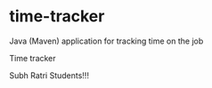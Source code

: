 # time-tracker
Java (Maven) application for tracking time on the job

Time tracker

Subh Ratri Students!!!
